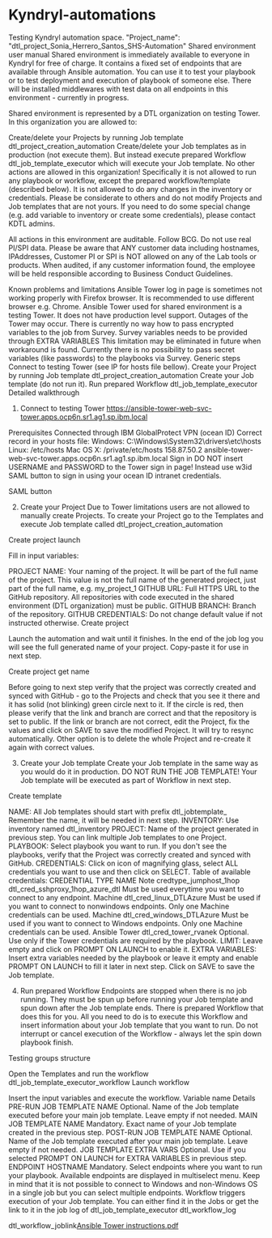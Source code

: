 # Kyndryl-automations
Testing Kyndryl automation space.
"Project_name": "dtl_project_Sonia_Herrero_Santos_SHS-Automation"
Shared environment user manual
Shared environment is immediately available to everyone in Kyndryl for free of charge. It contains a fixed set of endpoints that are available through Ansible automation. You can use it to test your playbook or to test deployment and execution of playbook of someone else. There will be installed middlewares with test data on all endpoints in this environment - currently in progress.

Shared environment is represented by a DTL organization on testing Tower. In this organization you are allowed to:

Create/delete your Projects by running Job template dtl_project_creation_automation
Create/delete your Job templates as in production (not execute them).
But instead execute prepared Workflow dtl_job_template_executor which will execute your Job template.
No other actions are allowed in this organization! Specifically it is not allowed to run any playbook or workflow, except the prepared workflow/template (described below). It is not allowed to do any changes in the inventory or credentials. Please be considerate to others and do not modify Projects and Job templates that are not yours. If you need to do some special change (e.g. add variable to inventory or create some credentials), please contact KDTL admins.

All actions in this environment are auditable. Follow BCG. Do not use real PI/SPI data. Please be aware that ANY customer data including hostnames, IPAddresses, Customer PI or SPI is NOT allowed on any of the Lab tools or products. When audited, if any customer information found, the employee will be held responsible according to Business Conduct Guidelines.

Known problems and limitations
Ansible Tower log in page is sometimes not working properly with Firefox browser. It is recommended to use different browser e.g. Chrome.
Ansible Tower used for shared environment is a testing Tower. It does not have production level support. Outages of the Tower may occur.
There is currently no way how to pass encrypted variables to the job from Survey. Survey variables needs to be provided through EXTRA VARIABLES This limitation may be eliminated in future when workaround is found.
Currently there is no possibility to pass secret variables (like passwords) to the playbooks via Survey.
Generic steps
Connect to testing Tower (see IP for hosts file bellow).
Create your Project by running Job template dtl_project_creation_automation
Create your Job template (do not run it).
Run prepared Workflow dtl_job_template_executor
Detailed walkthrough
1. Connect to testing Tower
https://ansible-tower-web-svc-tower.apps.ocp6n.sr1.ag1.sp.ibm.local

Prerequisites
Connected through IBM GlobalProtect VPN (ocean ID)
Correct record in your hosts file:
Windows: C:\Windows\System32\drivers\etc\hosts
Linux: /etc/hosts
Mac OS X: /private/etc/hosts
158.87.50.2   ansible-tower-web-svc-tower.apps.ocp6n.sr1.ag1.sp.ibm.local
Sign in
DO NOT insert USERNAME and PASSWORD to the Tower sign in page! Instead use w3id SAML button to sign in using your ocean ID intranet credentials.

SAML button

2. Create your Project
Due to Tower limitations users are not allowed to manually create Projects. To create your Project go to the Templates and execute Job template called dtl_project_creation_automation

Create project launch

Fill in input variables:

PROJECT NAME: Your naming of the project. It will be part of the full name of the project. This value is not the full name of the generated project, just part of the full name, e.g. my_project_1
GITHUB URL: Full HTTPS URL to the GitHub repository. All repositories with code executed in the shared environment (DTL organization) must be public.
GITHUB BRANCH: Branch of the repository.
GITHUB CREDENTIALS: Do not change default value if not instructed otherwise.
Create project

Launch the automation and wait until it finishes. In the end of the job log you will see the full generated name of your project. Copy-paste it for use in next step.

Create project get name

Before going to next step verify that the project was correctly created and synced with GitHub - go to the Projects and check that you see it there and it has solid (not blinking) green circle next to it. If the circle is red, then please verify that the link and branch are correct and that the repository is set to public. If the link or branch are not correct, edit the Project, fix the values and click on SAVE to save the modified Project. It will try to resync automatically. Other option is to delete the whole Project and re-create it again with correct values.

3. Create your Job template
Create your Job template in the same way as you would do it in production. DO NOT RUN THE JOB TEMPLATE! Your Job template will be executed as part of Workflow in next step.

Create template

NAME: All Job templates should start with prefix dtl_jobtemplate_ Remember the name, it will be needed in next step.
INVENTORY: Use inventory named dtl_inventory
PROJECT: Name of the project generated in previous step. You can link multiple Job templates to one Project.
PLAYBOOK: Select playbook you want to run. If you don't see the playbooks, verify that the Project was correctly created and synced with GitHub.
CREDENTIALS: Click on icon of magnifying glass, select ALL credentials you want to use and then click on SELECT. Table of available credentials:
CREDENTIAL TYPE	NAME	Note
credtype_jumphost_1hop	dtl_cred_sshproxy_1hop_azure_dtl	Must be used everytime you want to connect to any endpoint.
Machine	dtl_cred_linux_DTLAzure	Must be used if you want to connect to nonwindows endpoints. Only one Machine credentials can be used.
Machine	dtl_cred_windows_DTLAzure	Must be used if you want to connect to Windows endpoints. Only one Machine credentials can be used.
Ansible Tower	dtl_cred_tower_rvanek	Optional. Use only if the Tower credentials are required by the playbook.
LIMIT: Leave empty and click on PROMPT ON LAUNCH to enable it.
EXTRA VARIABLES: Insert extra variables needed by the playbook or leave it empty and enable PROMPT ON LAUNCH to fill it later in next step.
Click on SAVE to save the Job template.

4. Run prepared Workflow
Endpoints are stopped when there is no job running. They must be spun up before running your Job template and spun down after the Job template ends. There is prepared Workflow that does this for you. All you need to do is to execute this Workflow and insert information about your Job template that you want to run. Do not interrupt or cancel execution of the Workflow - always let the spin down playbook finish.

Testing groups structure

Open the Templates and run the workflow dtl_job_template_executor_workflow
Launch workflow

Insert the input variables and execute the workflow.
Variable name	Details
PRE-RUN JOB TEMPLATE NAME	Optional. Name of the Job template executed before your main job template. Leave empty if not needed.
MAIN JOB TEMPLATE NAME	Mandatory. Exact name of your Job template created in the previous step.
POST-RUN JOB TEMPLATE NAME	Optional. Name of the Job template executed after your main job template. Leave empty if not needed.
JOB TEMPLATE EXTRA VARS	Optional. Use if you selected PROMPT ON LAUNCH for EXTRA VARIABLES in previous step.
ENDPOINT HOSTNAME	Mandatory. Select endpoints where you want to run your playbook. Available endpoints are displayed in multiselect menu. Keep in mind that it is not possible to connect to Windows and non-Windows OS in a single job but you can select multiple endpoints.
Workflow triggers execution of your Job template. You can either find it in the Jobs or get the link to it in the job log of dtl_job_template_executor
dtl_workflow_log

dtl_workflow_joblink[Ansible Tower instructions.pdf](https://github.com/SHSoniHS/Kyndryl-automations/files/9812267/Ansible.Tower.instructions.pdf)
